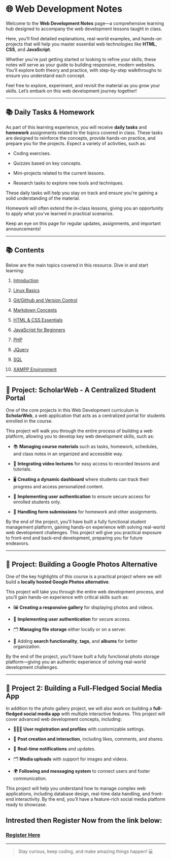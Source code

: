 # 🌐 Web Development Notes

Welcome to the **Web Development Notes** page—a comprehensive learning hub designed to accompany the web development lessons taught in class.

Here, you’ll find detailed explanations, real-world examples, and hands-on projects that will help you master essential web technologies like **HTML**, **CSS**, and **JavaScript**.


Whether you're just getting started or looking to refine your skills, these notes will serve as your guide to building responsive, modern websites. You'll explore both theory and practice, with step-by-step walkthroughs to ensure you understand each concept.

Feel free to explore, experiment, and revisit the material as you grow your skills. Let’s embark on this web development journey together!

---

## 📚 Daily Tasks & Homework


As part of this learning experience, you will receive **daily tasks** and **homework** assignments related to the topics covered in class. These tasks are designed to reinforce the concepts, provide hands-on practice, and prepare you for the projects. Expect a variety of activities, such as:

- Coding exercises.

- Quizzes based on key concepts.

- Mini-projects related to the current lessons.

- Research tasks to explore new tools and techniques.


These daily tasks will help you stay on track and ensure you're gaining a solid understanding of the material.

Homework will often extend the in-class lessons, giving you an opportunity to apply what you’ve learned in practical scenarios.

Keep an eye on this page for regular updates, assignments, and important announcements!

---

## 📚 Contents
Below are the main topics covered in this resource. Dive in and start learning:

1. [Introduction](Learning_Path.md)

2. [Linux Basics](Linux_Basics/LinuxBasics.md)

3. [Git/Github and Version Control](Git_Github/GitContent.md)

4. [Markdown Concepts](Git_Github/Markdown.md)

5. [HTML & CSS Essentials](Frontend/Contents.md)

6. [JavaScript for Beginners](JavaScript/Beginners.md)

7. [PHP](Backend/Contents.md)

8. [JQuery](Backend/Contents.md)

9. [SQL](Database/Contents.md)

10. [XAMPP Environment](Database/Contents.md)


---

## 🚀 Project: ScholarWeb - A Centralized Student Portal

One of the core projects in this Web Development curriculum is **ScholarWeb**, a web application that acts as a centralized portal for students enrolled in the course.

This project will walk you through the entire process of building a web platform, allowing you to develop key web development skills, such as:

- 📚 **Managing course materials** such as tasks, homework, schedules, and class notes in an organized and accessible way.

- 🎥 **Integrating video lectures** for easy access to recorded lessons and tutorials.

- 🖥️ **Creating a dynamic dashboard** where students can track their progress and access personalized content.

- 🔐 **Implementing user authentication** to ensure secure access for enrolled students only.

- 📝 **Handling form submissions** for homework and other assignments.

By the end of the project, you'll have built a fully functional student management platform, gaining hands-on experience with solving real-world web development challenges. This project will give you practical exposure to front-end and back-end development, preparing you for future endeavors.

---

## 🚀 Project: Building a Google Photos Alternative


One of the key highlights of this course is a practical project where we will build a **locally hosted Google Photos alternative**.

This project will take you through the entire web development process, and you’ll gain hands-on experience with critical skills such as:


- 🖼️ **Creating a responsive gallery** for displaying photos and videos.

- 🔐 **Implementing user authentication** for secure access.

- 🗂️ **Managing file storage** either locally or on a server.

- 🔎 Adding **search functionality**, **tags**, and **albums** for better organization.

By the end of the project, you’ll have built a fully functional photo storage platform—giving you an authentic experience of solving real-world development challenges.

---

## 🚀 Project 2: Building a Full-Fledged Social Media App

In addition to the photo gallery project, we will also work on building a **full-fledged social media app** with multiple interactive features. This project will cover advanced web development concepts, including:

- 🧑‍🤝‍🧑 **User registration and profiles** with customizable settings.

- 📝 **Post creation and interaction**, including likes, comments, and shares.

- 🔔 **Real-time notifications** and updates.

- 🗂️ **Media uploads** with support for images and videos.

- 🌍 **Following and messaging system** to connect users and foster communication.

This project will help you understand how to manage complex web applications, including database design, real-time data handling, and front-end interactivity. By the end, you’ll have a feature-rich social media platform ready to showcase.

## Intrested then Register Now from the link below:

### [Register Here](https://sumit7739.github.io/page/)

---

> Stay curious, keep coding, and make amazing things happen! 💻
